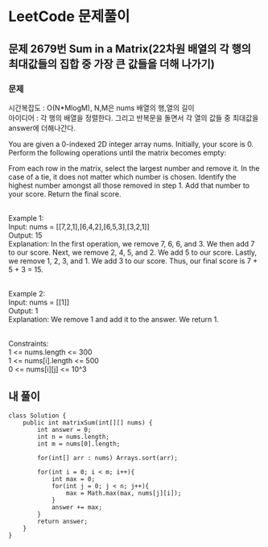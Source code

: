 # LeetCode 문제풀이

## 문제 2679번 Sum in a Matrix(22차원 배열의 각 행의 최대값들의 집합 중 가장 큰 값들을 더해 나가기)

### 문제<br>
시간복잡도 : O(N*MlogM), N,M은 nums 배열의 행,열의 길이<br>
아이디어 : 각 행의 배열을 정렬한다. 그리고 반복문을 돌면서 각 열의 값들 중 최대값을 answer에 더해나간다.<br>

You are given a 0-indexed 2D integer array nums. Initially, your score is 0. Perform the following operations until the matrix becomes empty:

From each row in the matrix, select the largest number and remove it. In the case of a tie, it does not matter which number is chosen.
Identify the highest number amongst all those removed in step 1. Add that number to your score.
Return the final score.<br><br> 

Example 1:<br>
Input: nums = [[7,2,1],[6,4,2],[6,5,3],[3,2,1]]<br>
Output: 15<br>
Explanation: In the first operation, we remove 7, 6, 6, and 3. We then add 7 to our score. Next, we remove 2, 4, 5, and 2. We add 5 to our score. Lastly, we remove 1, 2, 3, and 1. We add 3 to our score. Thus, our final score is 7 + 5 + 3 = 15.<br><br>

Example 2:<br>
Input: nums = [[1]]<br>
Output: 1<br>
Explanation: We remove 1 and add it to the answer. We return 1.<br><br> 

Constraints:<br>
1 <= nums.length <= 300<br>
1 <= nums[i].length <= 500<br>
0 <= nums[i][j] <= 10^3<br>


## 내 풀이
```
class Solution {
    public int matrixSum(int[][] nums) {
        int answer = 0;
        int n = nums.length;
        int m = nums[0].length;

        for(int[] arr : nums) Arrays.sort(arr);

        for(int i = 0; i < m; i++){
            int max = 0;
            for(int j = 0; j < n; j++){
                max = Math.max(max, nums[j][i]);
            }
            answer += max;
        }
        return answer;
    }
}
```
